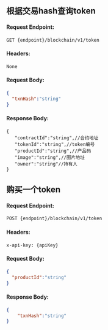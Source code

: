 ## 根据交易hash查询token

#### Request Endpoint:

```
GET {endpoint}/blockchain/v1/token
```

#### Headers:

```
None
```

#### Request Body:

```json
{
  "txnHash":"string"
}
```

#### Response Body:

```
{
   "contractId":"string",//合约地址
   "tokenId":"string",//token编号
   "productId":"string",//产品码
   "image":"string",//图片地址
   "owner":"string"//持有人
}
```

## 购买一个token

#### Request Endpoint:

```
POST {endpoint}/blockchain/v1/token
```

#### Headers:

```
x-api-key: {apiKey}
```

#### Request Body:

```json
{
  "productId":"string"
}
```

#### Response Body:

```json
{
    "txnHash":"string"
}
```

## 
